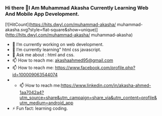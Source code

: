 ### Hi there 👋I Am Muhammad Akasha Currently Learning Web And Mobile App Development.

   [![HitCount](https://hits.dwyl.com/muhammad-akasha/ muhammad-akasha.svg?style=flat-square&show=unique)](http://hits.dwyl.com/muhammad-akasha/ muhammad-akasha)



- 🔭 I’m currently working on web development.
- 🌱 I’m currently learning" html css javascript.
- 💬 Ask me about : html and css.
- 📫 How to reach me: akashaahmed95@gmail.com
- 📫 How to reach me: https://www.facebook.com/profile.php?id=100009063544074
- - 📫 How to reach me:https://www.linkedin.com/in/akasha-ahmed-1aa7042a4?utm_source=share&utm_campaign=share_via&utm_content=profile&utm_medium=android_app
- ⚡ Fun fact: learning coding.

